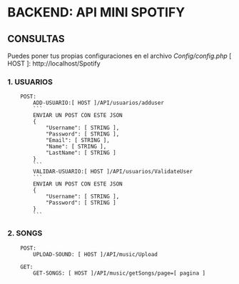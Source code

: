 # BACKEND: API MINI SPOTIFY

## CONSULTAS
Puedes poner tus propias configuraciones en el archivo _Config/config.php_
[ HOST ]: http://localhost/Spotify

### 1. USUARIOS
```
    POST:
        ADD-USUARIO:[ HOST ]/API/usuarios/adduser
        ```
        ENVIAR UN POST CON ESTE JSON
        {
            "Username": [ STRING ],
            "Password": [ STRING ],
            "Email": [ STRING ],
            "Name": [ STRING ],
            "LastName": [ STRING ]
        }
        ```
        VALIDAR-USUARIO:[ HOST ]/API/usuarios/ValidateUser
        ```
        ENVIAR UN POST CON ESTE JSON
        {
            "Username": [ STRING ],
            "Password": [ STRING ]
        }
        ```
```
### 2.  SONGS
```
    POST:
        UPLOAD-SOUND: [ HOST ]/API/music/Upload

    GET:
        GET-SONGS: [ HOST ]/API/music/getSongs/page=[ pagina ]

```

